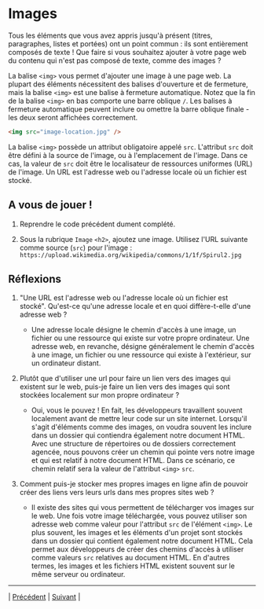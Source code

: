 # Images

Tous les éléments que vous avez appris jusqu'à présent (titres, paragraphes, listes et portées) ont un point commun :
ils sont entièrement composés de texte ! Que faire si vous souhaitez ajouter à votre page web du contenu qui n'est pas composé de texte, comme des images ?

La balise `<img>` vous permet d'ajouter une image à une page web. La plupart des éléments nécessitent des balises d'ouverture et de fermeture, mais la balise `<img>` est une balise à fermeture automatique. Notez que la fin de la balise `<img>` en bas comporte une barre oblique `/`. Les balises à fermeture automatique peuvent inclure ou omettre la barre oblique finale - les deux seront affichées correctement.
```html
<img src="image-location.jpg" />
```


La balise `<img>` possède un attribut obligatoire appelé `src`. L'attribut `src` doit être défini à la source de l'image, ou à l'emplacement de l'image. Dans ce cas, la valeur de `src` doit être le localisateur de ressources uniformes (URL) de l'image. Un URL est l'adresse web ou l'adresse locale où un fichier est stocké.

## A vous de jouer !

1. Reprendre le code précédent dument complété.

2. Sous la rubrique `Image` `<h2>`, ajoutez une image. Utilisez l'URL suivante comme source (`src`) pour l'image :
  `https://upload.wikimedia.org/wikipedia/commons/1/1f/Spirul2.jpg`


## Réflexions
1. "Une URL est l'adresse web ou l'adresse locale où un fichier est stocké". Qu'est-ce qu'une adresse locale et en quoi diffère-t-elle d'une adresse web ?
    - Une adresse locale désigne le chemin d'accès à une image, un fichier ou une ressource qui existe sur votre propre ordinateur. Une adresse web, en revanche, désigne généralement le chemin d'accès à une image, un fichier ou une ressource qui existe à l'extérieur, sur un ordinateur distant.

2. Plutôt que d'utiliser une url pour faire un lien vers des images qui existent sur le web, puis-je faire un lien vers des images qui sont stockées localement sur mon propre ordinateur ?
    - Oui, vous le pouvez ! En fait, les développeurs travaillent souvent localement avant de mettre leur code sur un site internet. Lorsqu'il s'agit d'éléments comme des images, on voudra souvent les inclure dans un dossier qui contiendra également notre document HTML. Avec une structure de répertoires ou de dossiers correctement agencée, nous pouvons créer un chemin qui pointe vers notre image et qui est relatif à notre document HTML. Dans ce scénario, ce chemin relatif sera la valeur de l'attribut `<img>` `src`.

3. Comment puis-je stocker mes propres images en ligne afin de pouvoir créer des liens vers leurs urls dans mes propres sites web ?
    - Il existe des sites qui vous permettent de télécharger vos images sur le web. Une fois votre image téléchargée, vous pouvez utiliser son adresse web comme valeur pour l'attribut `src` de l'élément `<img>`. Le plus souvent, les images et les éléments d'un projet sont stockés dans un dossier qui contient également notre document HTML. Cela permet aux développeurs de créer des chemins d'accès à utiliser comme valeurs `src` relatives au document HTML. En d'autres termes, les images et les fichiers HTML existent souvent sur le même serveur ou ordinateur.
___
| [Précédent](./12-liste-ordonnee.md)       | [Suivant](./14-attribut-alt.md)        |
